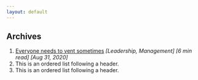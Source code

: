 ```yaml
---
layout: default
---
```


## Archives

1.  [Everyone needs to vent sometimes](./pages/everyone_needs_to_vent.html) _[Leadership, Management]_ _[6 min read]_ _[Aug 31, 2020]_
2.  This is an ordered list following a header.
3.  This is an ordered list following a header.